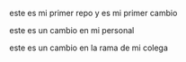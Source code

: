 este es mi primer repo y es mi primer cambio

este es un cambio en mi personal

este es un cambio en la rama de mi colega